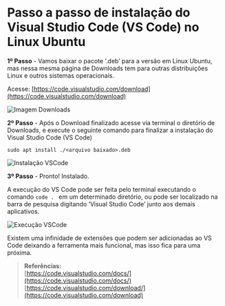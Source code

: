 # Passo a passo de instalação do Visual Studio Code (VS Code) no Linux Ubuntu

**1º Passo** - Vamos baixar o pacote ‘.deb’ para a versão em Linux Ubuntu, mas nessa mesma página de Downloads tem para outras distribuições Linux e outros sistemas operacionais.

Acesse: [https://code.visualstudio.com/download](https://code.visualstudio.com/download)

![Imagem Downloads](https://drive.google.com/uc?export=view&id=1z0eUCmV5ZPsCrz3hJKeTCCOy1wlFLEDd)

**2º Passo** - Após o Download finalizado acesse via terminal o diretório de Downloads, e execute o seguinte comando para finalizar a instalação do Visual Studio Code (VS Code)

````
sudo apt install ./<arquivo baixado>.deb
````

![Instalação VSCode](https://drive.google.com/uc?export=view&id=1z1ajhIgBmDU08rW4bOrPqpayMXul3q1_)

**3º Passo** - Pronto! Instalado.

A execução do VS Code pode ser feita pelo terminal executando o comando ````code . ```` em um determinado diretório, ou pode ser localizado na barra de pesquisa digitando ‘Visual Studio Code’ junto aos demais aplicativos.

![Execução VSCode](https://drive.google.com/uc?export=view&id=1z1ewRlmLCwIlOizbj3cpbrYRPdJaAeet)

Existem uma infinidade de extensões que podem ser adicionadas ao VS Code deixando a ferramenta mais funcional, mas isso fica para uma próxima.

>**Referências:**  <br/>
[https://code.visualstudio.com/docs/](https://code.visualstudio.com/docs/)  <br/>
[https://code.visualstudio.com/download/](https://code.visualstudio.com/download)  <br/>



